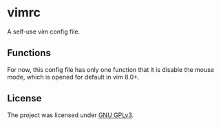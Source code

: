 # vimrc
A self-use vim config file.
## Functions
For now, this config file has only one function that it is disable the mouse mode, which is opened for default in vim 8.0+. 
## License
The project was licensed under [GNU GPLv3](https://www.gnu.org/licenses/gpl-3.0.html).
